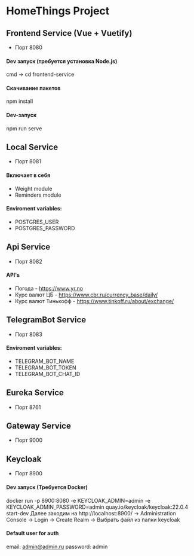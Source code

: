# HomeThings Project

## Frontend Service (Vue + Vuetify)
- Порт 8080

#### Dev запуск (требуется установка Node.js)
cmd -> cd frontend-service

#### Скачивание пакетов
npm install

#### Dev-запуск
npm run serve

## Local Service
- Порт 8081

#### Включает в себя
- Weight module
- Reminders module

#### Enviroment variables:
- POSTGRES_USER
- POSTGRES_PASSWORD

## Api Service
- Порт 8082

#### API's
- Погода - https://www.yr.no
- Курс валют ЦБ - https://www.cbr.ru/currency_base/daily/
- Курс валют Тинькофф - https://www.tinkoff.ru/about/exchange/

## TelegramBot Service
- Порт 8083

#### Enviroment variables:
- TELEGRAM_BOT_NAME
- TELEGRAM_BOT_TOKEN
- TELEGRAM_BOT_CHAT_ID

## Eureka Service
- Порт 8761

## Gateway Service
- Порт 9000

## Keycloak
- Порт 8900

#### Dev запуск (Требуется Docker)
docker run -p 8900:8080 -e KEYCLOAK_ADMIN=admin -e KEYCLOAK_ADMIN_PASSWORD=admin quay.io/keycloak/keycloak:22.0.4 start-dev
Далее заходим на http://localhost:8900/ -> Administration Console -> Login -> Create Realm -> Выбрать файл из папки keycloak

#### Default user for auth
email: admin@admin.ru
password: admin